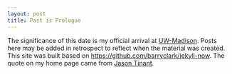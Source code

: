 ```yaml
---
layout: post
title: Past is Prologue
---
```


The significance of this date is my official arrival at
[UW-Madison](https://wisc.edu).
Posts here may be added in retrospect to reflect when the material was created.
This site was built based on <https://github.com/barryclark/jekyll-now>.
The quote on my home page came from [Jason Tinant](https://www.linkedin.com/in/charles-jason-tinant-1a53b24/).